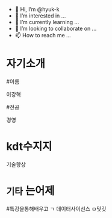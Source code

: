 - 👋 Hi, I’m @hyuk-k
- 👀 I’m interested in ...
- 🌱 I’m currently learning ...
- 💞️ I’m looking to collaborate on ...
- 📫 How to reach me ...

<!---
hyuk-k/hyuk-k is a ✨ special ✨ repository because its `README.md` (this file) appears on your GitHub profile.
You can click the Preview link to take a look at your changes.
--->
# 자기소개

#이름

이강혁

#전공

경영

# kdt수지지

기술향상

# `기타` 는어제


#특강을통해배우고 ㄱ
데이터사이선스 ㅁ및깃

